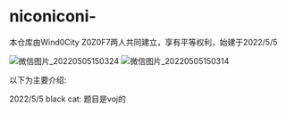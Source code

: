 # niconiconi-
本仓库由Wind0City Z0Z0F7两人共同建立，享有平等权利，始建于2022/5/5




![微信图片_20220505150324](https://user-images.githubusercontent.com/96821196/166876290-af99fa90-1be5-4fb4-ad99-b2483969f185.png)
![微信图片_20220505150314](https://user-images.githubusercontent.com/96821196/166876301-253f6d2d-ce30-46e2-ac94-fee65d1ebb6a.jpg)



以下为主要介绍:


2022/5/5   black cat:   题目是voj的
